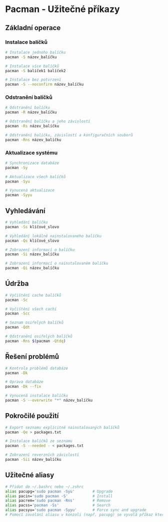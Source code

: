 # Pacman - Užitečné příkazy

## Základní operace
### Instalace balíčků
```bash
# Instalace jednoho balíčku
pacman -S název_balíčku

# Instalace více balíčků
pacman -S balíček1 balíček2

# Instalace bez potvrzení
pacman -S --noconfirm název_balíčku
```

### Odstranění balíčků
```bash
# Odstranění balíčku
pacman -R název_balíčku

# Odstranění balíčku a jeho závislostí
pacman -Rs název_balíčku

# Odstranění balíčku, závislostí a konfiguračních souborů
pacman -Rns název_balíčku
```

### Aktualizace systému
```bash
# Synchronizace databáze
pacman -Sy

# Aktualizace všech balíčků
pacman -Syu

# Vynucená aktualizace
pacman -Syyu
```

## Vyhledávání
```bash
# Vyhledání balíčku
pacman -Ss klíčové_slovo

# Vyhledání lokálně nainstalovaného balíčku
pacman -Qs klíčové_slovo

# Zobrazení informací o balíčku
pacman -Si název_balíčku

# Zobrazení informací o nainstalovaném balíčku
pacman -Qi název_balíčku
```

## Údržba
```bash
# Vyčištění cache balíčků
pacman -Sc

# Vyčištění všech cachí
pacman -Scc

# Seznam osiřelých balíčků
pacman -Qdt

# Odstranění osiřelých balíčků
pacman -Rns $(pacman -Qtdq)
```

## Řešení problémů
```bash
# Kontrola problémů databáze
pacman -Dk

# Oprava databáze
pacman -Dk --fix

# Vynucená instalace balíčku
pacman -S --overwrite "*" název_balíčku
```

## Pokročilé použití
```bash
# Export seznamu explicitně nainstalovaných balíčků
pacman -Qe > packages.txt

# Instalace balíčků ze seznamu
pacman -S --needed - < packages.txt

# Zobrazení reverzních závislostí
pacman -Sii název_balíčku
```

## Užitečné aliasy
```bash
# Přidat do ~/.bashrc nebo ~/.zshrc
alias pacupg='sudo pacman -Syu'        # Upgrade
alias pacin='sudo pacman -S'           # Install
alias pacrem='sudo pacman -Rns'        # Remove
alias pacss='pacman -Ss'               # Search
alias pacsyu='sudo pacman -Syyu'       # Force sync and upgrade
# Pomocí zavolání aliasu v konzoli (např. pacupg) se vyvolá příkaz který jsme ta alias dosadili
```
